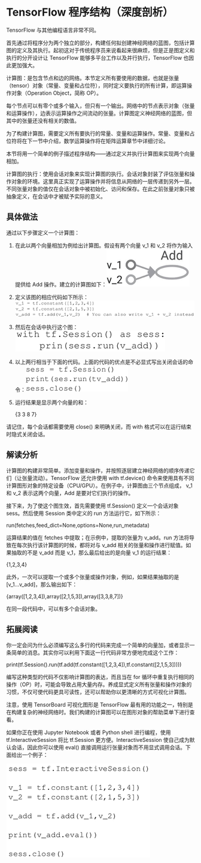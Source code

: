 # TensorFlow 程序结构（深度剖析）

TensorFlow 与其他编程语言非常不同。

首先通过将程序分为两个独立的部分，构建任何拟创建神经网络的蓝图，包括计算图的定义及其执行。起初这对于传统程序员来说看起来很麻烦，但是正是图定义和执行的分开设计让 TensorFlow 能够多平台工作以及并行执行，TensorFlow 也因此更加强大。

计算图：是包含节点和边的网络。本节定义所有要使用的数据，也就是张量（tensor）对象（常量、变量和占位符），同时定义要执行的所有计算，即运算操作对象（Operation Object，简称 OP）。

每个节点可以有零个或多个输入，但只有一个输出。网络中的节点表示对象（张量和运算操作），边表示运算操作之间流动的张量。计算图定义神经网络的蓝图，但其中的张量还没有相关的数值。

为了构建计算图，需要定义所有要执行的常量、变量和运算操作。常量、变量和占位符将在下一节中介绍，数学运算操作将在矩阵运算章节中详细讨论。

本节将用一个简单的例子描述程序结构——通过定义并执行计算图来实现两个向量相加。

计算图的执行：使用会话对象来实现计算图的执行。会话对象封装了评估张量和操作对象的环境。这里真正实现了运算操作并将信息从网络的一层传递到另外一层。不同张量对象的值仅在会话对象中被初始化、访问和保存。在此之前张量对象只被抽象定义，在会话中才被赋予实际的意义。

## 具体做法

通过以下步骤定义一个计算图：

1.  在此以两个向量相加为例给出计算图。假设有两个向量 v_1 和 v_2 将作为输入提供给 Add 操作。建立的计算图如下：![](img/26ec5ca90b9c3525f0f40c80773bb20d.jpg)
2.  定义该图的相应代码如下所示：![](img/257dc9d06f717f74d5371dac17d1194a.jpg)

3.  然后在会话中执行这个图：![](img/96d4d22772c21d341ddba42f967f2129.jpg)

4.  以上两行相当于下面的代码。上面的代码的优点是不必显式写出关闭会话的命令：![](img/75325ce138970acd4fe6e20eb72e012f.jpg)

5.  运行结果是显示两个向量的和：

    {3 3 8 7}

请记住，每个会话都需要使用 close() 来明确关闭，而 with 格式可以在运行结束时隐式关闭会话。

## 解读分析

计算图的构建非常简单。添加变量和操作，并按照逐层建立神经网络的顺序传递它们（让张量流动）。TensorFlow 还允许使用 with tf.device() 命令来使用具有不同计算图形对象的特定设备（CPU/GPU）。在例子中，计算图由三个节点组成， v_1 和 v_2 表示这两个向量，Add 是要对它们执行的操作。

接下来，为了使这个图生效，首先需要使用 tf.Session() 定义一个会话对象 sess。然后使用 Session 类中定义的 run 方法运行它，如下所示：

run(fetches,feed_dict=None,options=None,run_metadata)

运算结果的值在 fetches 中提取；在示例中，提取的张量为 v_add。run 方法将导致在每次执行该计算图的时候，都将对与 v_add 相关的张量和操作进行赋值。如果抽取的不是 v_add 而是 v_1，那么最后给出的是向量 v_1 的运行结果：

{1,2,3,4}

此外，一次可以提取一个或多个张量或操作对象，例如，如果结果抽取的是 [v_1...v_add]，那么输出如下：

{array([1,2,3,4]),array([2,1,5,3]),array([3,3,8,7])}

在同一段代码中，可以有多个会话对象。

## 拓展阅读

你一定会问为什么必须编写这么多行的代码来完成一个简单的向量加，或者显示一条简单的消息。其实你可以利用下面这一行代码非常方便地完成这个工作：

print(tf.Session().run(tf.add(tf.constant([1,2,3,4]),tf.constant([2,1,5,3]))))

编写这种类型的代码不仅影响计算图的表达，而且当在 for 循环中重复执行相同的操作（OP）时，可能会导致占用大量内存。养成显式定义所有张量和操作对象的习惯，不仅可使代码更具可读性，还可以帮助你以更清晰的方式可视化计算图。

注意，使用 TensorBoard 可视化图形是 TensorFlow 最有用的功能之一，特别是在构建复杂的神经网络时。我们构建的计算图可以在图形对象的帮助菜单下进行查看。

如果你正在使用 Jupyter Notebook 或者 Python shell 进行编程，使用 tf.InteractiveSession 将比 tf.Session 更方便。InteractiveSession 使自己成为默认会话，因此你可以使用 eval() 直接调用运行张量对象而不用显式调用会话。下面给出一个例子：

![](img/38e4651329c8b18eecbc6e177377a15d.jpg)